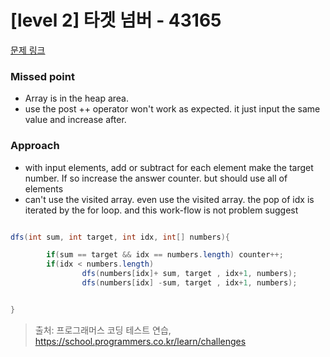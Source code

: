 # [level 2] 타겟 넘버 - 43165 

[문제 링크](https://school.programmers.co.kr/learn/courses/30/lessons/43165) 

### Missed point
- Array is in the heap area.
- use the post ++ operator won't work as expected. it just input the same value and increase after.


### Approach
- with input elements, add or subtract for each element make the target number. If so increase the answer counter. but should use all of elements
- can't use the visited array. even use the visited array. the pop of idx is iterated by the for loop. and this work-flow is not problem suggest
  
```java

dfs(int sum, int target, int idx, int[] numbers){

        if(sum == target && idx == numbers.length) counter++;
        if(idx < numbers.length)
                dfs(numbers[idx]+ sum, target , idx+1, numbers);
                dfs(numbers[idx] -sum, target , idx+1, numbers); 


}

```
 



> 출처: 프로그래머스 코딩 테스트 연습, https://school.programmers.co.kr/learn/challenges
